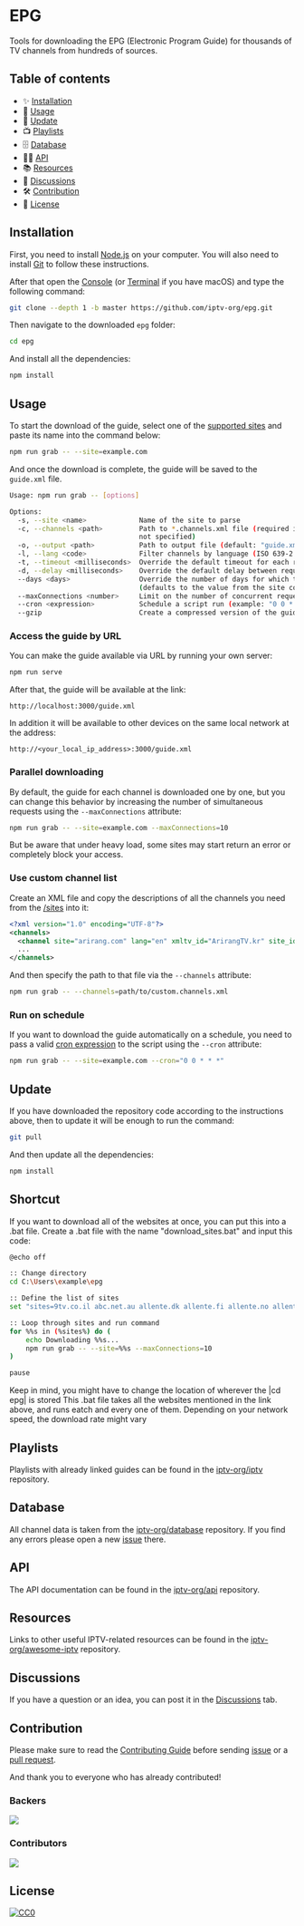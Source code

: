 # EPG

Tools for downloading the EPG (Electronic Program Guide) for thousands of TV channels from hundreds of sources.

## Table of contents

- ✨ [Installation](#installation)
- 🚀 [Usage](#usage)
- 💫 [Update](#update)
- 📺 [Playlists](#playlists)
- 🗄 [Database](#database)
- 👨‍💻 [API](#api)
- 📚 [Resources](#resources)
- 💬 [Discussions](#discussions)
- 🛠 [Contribution](#contribution)
- 📄 [License](#license)

## Installation

First, you need to install [Node.js](https://nodejs.org/en) on your computer. You will also need to install [Git](https://git-scm.com/downloads) to follow these instructions.

After that open the [Console](https://en.wikipedia.org/wiki/Windows_Console) (or [Terminal](<https://en.wikipedia.org/wiki/Terminal_(macOS)>) if you have macOS) and type the following command:

```sh
git clone --depth 1 -b master https://github.com/iptv-org/epg.git
```

Then navigate to the downloaded `epg` folder:

```sh
cd epg
```

And install all the dependencies:

```sh
npm install
```

## Usage

To start the download of the guide, select one of the [supported sites](SITES.md) and paste its name into the command below:

```sh
npm run grab -- --site=example.com
```

And once the download is complete, the guide will be saved to the `guide.xml` file.

```sh
Usage: npm run grab -- [options]

Options:
  -s, --site <name>             Name of the site to parse
  -c, --channels <path>         Path to *.channels.xml file (required if the "--site" attribute is
                                not specified)
  -o, --output <path>           Path to output file (default: "guide.xml")
  -l, --lang <code>             Filter channels by language (ISO 639-2 code)
  -t, --timeout <milliseconds>  Override the default timeout for each request
  -d, --delay <milliseconds>    Override the default delay between request
  --days <days>                 Override the number of days for which the program will be loaded
                                (defaults to the value from the site config)
  --maxConnections <number>     Limit on the number of concurrent requests (default: 1)
  --cron <expression>           Schedule a script run (example: "0 0 * * *")
  --gzip                        Create a compressed version of the guide as well (default: false)
```

### Access the guide by URL

You can make the guide available via URL by running your own server:

```sh
npm run serve
```

After that, the guide will be available at the link:

```
http://localhost:3000/guide.xml
```

In addition it will be available to other devices on the same local network at the address:

```
http://<your_local_ip_address>:3000/guide.xml
```

### Parallel downloading

By default, the guide for each channel is downloaded one by one, but you can change this behavior by increasing the number of simultaneous requests using the `--maxConnections` attribute:

```sh
npm run grab -- --site=example.com --maxConnections=10
```

But be aware that under heavy load, some sites may start return an error or completely block your access.

### Use custom channel list

Create an XML file and copy the descriptions of all the channels you need from the [/sites](sites) into it:

```xml
<?xml version="1.0" encoding="UTF-8"?>
<channels>
  <channel site="arirang.com" lang="en" xmltv_id="ArirangTV.kr" site_id="CH_K">Arirang TV</channel>
  ...
</channels>
```


And then specify the path to that file via the `--channels` attribute:

```sh
npm run grab -- --channels=path/to/custom.channels.xml
```

### Run on schedule

If you want to download the guide automatically on a schedule, you need to pass a valid [cron expression](https://crontab.guru/) to the script using the `--cron` attribute:

```sh
npm run grab -- --site=example.com --cron="0 0 * * *"
```

## Update

If you have downloaded the repository code according to the instructions above, then to update it will be enough to run the command:

```sh
git pull
```

And then update all the dependencies:

```sh
npm install
```

## Shortcut
If you want to download all of the websites at once, you can put this into a .bat file.
Create a .bat file with the name "download_sites.bat" and input this code:

```sh
@echo off

:: Change directory
cd C:\Users\example\epg

:: Define the list of sites
set "sites=9tv.co.il abc.net.au allente.dk allente.fi allente.no allente.se andorradifusio.ad anteltv.com.uy arianaafgtv.com arianatelevision.com arirang.com artonline.tv awilime.com bein.com beinsports.com berrymedia.co.kr cablego.com.pe cableplus.com.uy canalplus.com cgates.lt clickthecity.com cosmote.gr cubmu.com dens.tv digiturk.com.tr directv.com.uy dishtv.in disneystar.com dsmart.com.tr dstv.com elcinema.com ena.skylifetv.co.kr energ eek.cl entertainment.ie firstmedia.com flixed.io foxsports.com.au foxtel.com.au frikanalen.no gatotv.com getafteritmedia.com guida.tv guidatv.sky.it horizon.tv i.mjh.nz i24news.tv indihometv.com ionplustv.com ipko.com knr.gl kvf.fo m.tving.com magticom.ge mako.co.il maxtv.hrvatskitelekom.hr maxtvgo.mk mediagenie.co.kr mediaklikk.hu mediaset.it melita.com meo.pt meuguia.tv mewatch.sg mi.tv mncvision.id mon-programme-tv.be movistarplus.es mtel.ba mts.rs mujtvprogram.cz myafn.dodmedia.osd.mil mysky.com.ph mytvsuper.com nhk.or.jp nhkworldpremium.com nostv.pt novacyprus.com novasports.gr nuevosiglo.com.uy nzxmltv.com ontvtonight.com osn.com pbsguam.org player.ee.co.uk pickx.be playtv.unifi.com.my plex.tv programacion-tv.elpais.com programacion.tcc.com.uy programetv.ro programme-tv.net programme-tv.vini.pf programtv.onet.pl raiplay.it reportv.com.ar rthk.hk rtmklik.rtm.gov.my rtp.pt ruv.is sat.tv shahid.mbc.net siba.com.co singtel.com sjonvarp.is sky.co.nz sky.de skylife.co.kr streamingtvguides.com superguidatv.it taiwanplus.com tapdmv.com teliatv.ee telkussa.fi telsu.fi tivu.tv toonamiaftermath.com turksatkablo.com.tr tv-programme.telecablesat.fr tv.blue.ch tv.cctv.com tv.dir.bg tv.lv tv.magenta.at tv.mail.ru tv.movistar.com.pe tv.nu tv.post.lu tv.trueid.net tv.yandex.ru tv2go.t-2.net tv24.co.uk tv24.se tvcesoir.fr tvcubana.icrt.cu tvgids.nl tvguide.com tvguide.myjcom.jp tvhebdo.com tvheute.at tvim.tv tvireland.ie tvmi.mt tvmusor.hu tvpassport.com vidio.com virginmediatelevision.ie virgintvgo.virginmedia.com visionplus.id vtm.be walesi.com.fj watch.sportsnet.ca watchyour.tv wavve.com web.magentatv.de webtv.delta.nl worldfishingnetwork.com xumo.tv zap.co.ao zuragt.mn"

:: Loop through sites and run command
for %%s in (%sites%) do (
    echo Downloading %%s...
    npm run grab -- --site=%%s --maxConnections=10
)

pause
```
Keep in mind, you might have to change the location of wherever the |cd epg| is stored
This .bat file takes all the websites mentioned in the link above, and runs eatch and every one of them. Depending on your network speed, the download rate might vary

## Playlists

Playlists with already linked guides can be found in the [iptv-org/iptv](https://github.com/iptv-org/iptv) repository.

## Database

All channel data is taken from the [iptv-org/database](https://github.com/iptv-org/database) repository. If you find any errors please open a new [issue](https://github.com/iptv-org/database/issues) there.

## API

The API documentation can be found in the [iptv-org/api](https://github.com/iptv-org/api) repository.

## Resources

Links to other useful IPTV-related resources can be found in the [iptv-org/awesome-iptv](https://github.com/iptv-org/awesome-iptv) repository.

## Discussions

If you have a question or an idea, you can post it in the [Discussions](https://github.com/orgs/iptv-org/discussions) tab.

## Contribution

Please make sure to read the [Contributing Guide](https://github.com/iptv-org/epg/blob/master/CONTRIBUTING.md) before sending [issue](https://github.com/iptv-org/epg/issues) or a [pull request](https://github.com/iptv-org/epg/pulls).

And thank you to everyone who has already contributed!

### Backers

<a href="https://opencollective.com/iptv-org"><img src="https://opencollective.com/iptv-org/backers.svg?width=890" /></a>

### Contributors

<a href="https://github.com/iptv-org/epg/graphs/contributors"><img src="https://opencollective.com/iptv-org/contributors.svg?width=890" /></a>

## License

[![CC0](http://mirrors.creativecommons.org/presskit/buttons/88x31/svg/cc-zero.svg)](LICENSE)

